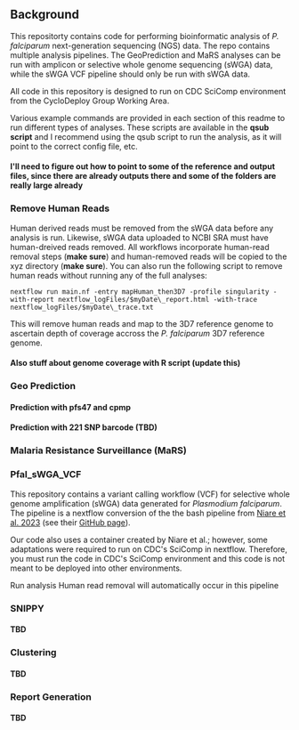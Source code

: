 ## Background

This repositorty contains code for performing bioinformatic analysis of *P. falciparum* next-generation sequencing (NGS) data. The repo contains multiple analysis pipelines. The GeoPrediction and MaRS analyses can be run with amplicon or selective whole genome sequencing (sWGA) data, while the sWGA VCF pipeline should only be run with sWGA data. 

All code in this repository is designed to run on CDC SciComp environment from the CycloDeploy Group Working Area.

Various example commands are provided in each section of this readme to run different types of analyses. These scripts are available in the __qsub script__ and I recommend using the qsub script to run the analysis, as it will point to the correct config file, etc. 

#### I'll need to figure out how to point to some of the reference and output files, since there are already outputs there and some of the folders are really large already

### Remove Human Reads

Human derived reads must be removed from the sWGA data before any analysis is run. Likewise, sWGA data uploaded to NCBI SRA must have human-dreived reads removed. All workflows incorporate human-read removal steps (__make sure__) and human-removed reads will be copied to the xyz directory (__make sure__). You can also run the following script to remove human reads without running any of the full analyses:

`nextflow run main.nf -entry mapHuman_then3D7 -profile singularity -with-report nextflow_logFiles/$myDate\_report.html -with-trace nextflow_logFiles/$myDate\_trace.txt`

This will remove human reads and map to the 3D7 reference genome to ascertain depth of coverage accross the *P. falciparum* 3D7 reference genome.
#### Also stuff about genome coverage with R script (update this)

### Geo Prediction

#### Prediction with pfs47 and cpmp

#### Prediction with 221 SNP barcode (TBD)

### Malaria Resistance Surveillance (MaRS)

### Pfal_sWGA_VCF

This repository contains a variant calling workflow (VCF) for selective whole genome amplification (sWGA) data generated for *Plasmodium falciparum*. The pipeline is a nextflow conversion of the the bash pipeline from [Niare et al. 2023](https://link.springer.com/article/10.1186/s12936-023-04632-0) (see their [GitHub page](https://github.com/Karaniare/Optimized_GATK4_pipeline/tree/main)). 

Our code also uses a container created by Niare et al.; however, some adaptations were required to run on CDC's SciComp in nextflow. Therefore, you must run the code in CDC's SciComp environment and this code is not meant to be deployed into other environments. 

Run analysis
    Human read removal will automatically occur in this pipeline

### SNIPPY

#### TBD

### Clustering

#### TBD

### Report Generation

#### TBD



